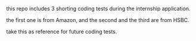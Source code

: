 this repo includes 3 shorting coding tests during the internship application.

the first one is from Amazon, and the second and the third are from HSBC.

take this as reference for future coding tests.
